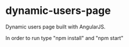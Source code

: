 # dynamic-users-page
Dynamic users page built with AngularJS.

In order to run type "npm install" and "npm start"

